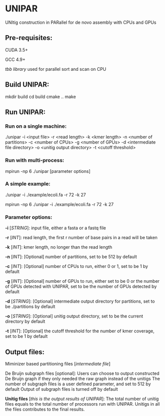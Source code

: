 # UNIPAR
UNItig construction in PARallel for de novo assembly with CPUs and GPUs

## Pre-requisites:

CUDA 3.5+

GCC 4.9+

*tbb library* used for parallel sort and scan on CPU

## Build UNIPAR:
mkdir build
cd build
cmake ..
make

## Run UNIPAR:
### Run on a single machine:

./unipar -i &lt;input file&gt; -r &lt;read length&gt; -k &lt;kmer length&gt; -n &lt;number of partitions&gt; -c &lt;number of CPUs&gt; -g &lt;number of GPUs&gt; -d &lt;intermediate file directory&gt; -o &lt;unitig output directory&gt; -t &lt;cutoff threshold&gt;
  
### Run with multi-process:
mpirun -np 6 ./unipar [parameter options]

### A simple example:

./unipar -i ./example/ecoli.fa -r 72 -k 27

mpirun -np 6 ./unipar -i ./example/ecoli.fa -r 72 -k 27

### Parameter options:
**-i** [*STRING*]: input file, either a fasta or a fastq file

**-r** [*INT*]: read length, the first r number of base pairs in a read will be taken

**-k** [*INT*]: kmer length, no longer than the  read length

**-n** [*INT*]: [Optional] number of partitions, set to be 512 by default

**-c** [*INT*]: [Optional] number of CPUs to run, either 0 or 1, set to be 1 by default

**-g** [*INT*]: [Optional] number of GPUs to run, either set to be 0 or the number of GPUs detected with UNIPAR, set to be the number of GPUs detected by default

**-d** [*STRING*]: [Optional] intermediate output directory for partitions, set to be ./partitions by default

**-o** [*STRING*]: [Optional] unitig output directory, set to be the current directory by default

**-t** [*INT*]: [Optional] the cutoff threshold for the number of kmer coverage, set to be 1 by default


## Output files:

Miminizer based partitioning files [*intermediate file*]

De Bruijn subgraph files [optional]: 
Users can choose to output constructed De Bruijn graph if they only needed the raw graph instead of the unitigs
The number of subgraph files is a user defined parameter, and set to 512 by default
Output of subgraph files is turned off by default

**Unitig files** [*this is the output results of UNIPAR*]: 
The total number of unitig files equals to the total number of processors run with UNIPAR. Unitigs in all the files contributes to the final results.


